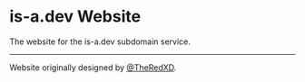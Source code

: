 # is-a.dev Website
The website for the is-a.dev subdomain service.

---

Website originally designed by [@TheRedXD](https://github.com/TheRedXD).
